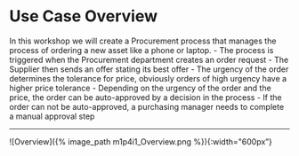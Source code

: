 # Use Case Overview

In this workshop we will create a Procurement process that manages the process of ordering a new asset like a phone or laptop.
    - The process is triggered when the Procurement department creates an order request
    - The Supplier then sends an offer stating its best offer
    - The urgency of the order determines the tolerance for price, obviously orders of high urgency have a higher price tolerance
    - Depending on the urgency of the order and the price, the order can be auto-approved by a decision in the process
    - If the order can not be auto-approved, a purchasing manager needs to complete a manual approval step

---

![Overview]({% image_path m1p4i1_Overview.png %}){:width="600px”}
